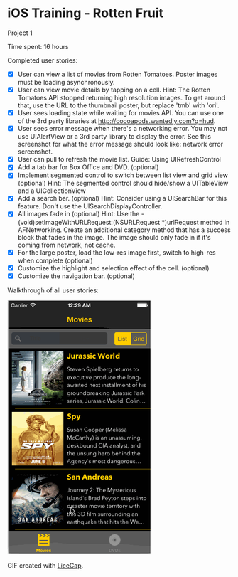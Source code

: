 # iOS Training - Rotten Fruit

Project 1

Time spent: 16 hours

Completed user stories:

 * [x] User can view a list of movies from Rotten Tomatoes. Poster images must be loading asynchronously.
 * [x] User can view movie details by tapping on a cell.
         Hint: The Rotten Tomatoes API stopped returning high resolution images. To get around that, use the URL to the thumbnail poster, but replace 'tmb' with 'ori'.
 * [x] User sees loading state while waiting for movies API. You can use one of the 3rd party libraries at http://cocoapods.wantedly.com?q=hud.
 * [x] User sees error message when there's a networking error. You may not use UIAlertView or a 3rd party library to display the error. See this screenshot for what the error message should look like: network error screenshot.
 * [x] User can pull to refresh the movie list. Guide: Using UIRefreshControl
 * [x] Add a tab bar for Box Office and DVD. (optional)
 * [x] Implement segmented control to switch between list view and grid view (optional)
         Hint: The segmented control should hide/show a UITableView and a UICollectionView
 * [x] Add a search bar. (optional)
         Hint: Consider using a UISearchBar for this feature. Don't use the UISearchDisplayController.
 * [x] All images fade in (optional)
         Hint: Use the - (void)setImageWithURLRequest:(NSURLRequest *)urlRequest method in AFNetworking. Create an additional category method that has a success block that fades in the image. The image should only fade in if it's coming from network, not cache.
 * [x] For the large poster, load the low-res image first, switch to high-res when complete (optional)
 * [x] Customize the highlight and selection effect of the cell. (optional)
 * [x] Customize the navigation bar. (optional)

Walkthrough of all user stories:

![Video Walkthrough](project_1.gif)

GIF created with [LiceCap](http://www.cockos.com/licecap/).
